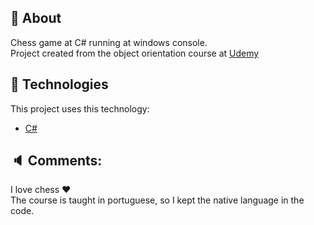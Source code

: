 ## :page_facing_up: About
Chess game at C# running at windows console. <br/>
Project created from the object orientation course at <a href="https://www.udemy.com/course/programacao-orientada-a-objetos-csharp/" target="_blank">Udemy</a>
</div>

<div id="tecnologies"> 

## :rocket: Technologies
This project uses this technology:
- [C#](https://docs.microsoft.com/pt-br/dotnet/csharp/)
</div>

## :speaker: Comments:
I love chess :heart: <br />
The course is taught in portuguese, so I kept the native language in the code.
